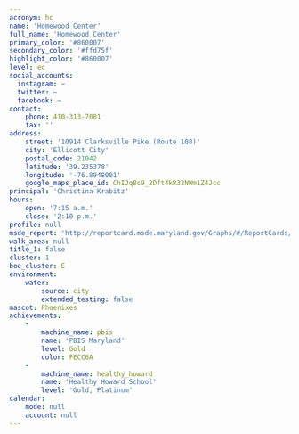 ```yaml
---
acronym: hc
name: 'Homewood Center'
full_name: 'Homewood Center'
primary_color: '#860007'
secondary_color: '#ffd75f'
highlight_color: '#860007'
level: ec
social_accounts:
  instagram: ~
  twitter: ~
  facebook: ~
contact:
    phone: 410-313-7081
    fax: ''
address:
    street: '10914 Clarksville Pike (Route 108)'
    city: 'Ellicott City'
    postal_code: 21042
    latitude: '39.235378'
    longitude: '-76.8948001'
    google_maps_place_id: ChIJq8c9_2Dft4kR32NWm1Z4Jcc
principal: 'Christina Krabitz'
hours:
    open: '7:15 a.m.'
    close: '2:10 p.m.'
profile: null
msde_report: 'http://reportcard.msde.maryland.gov/Graphs/#/ReportCards/ReportCardSchool/1//1/13/0080/'
walk_area: null
title_1: false
cluster: 1
boe_cluster: E
environment:
    water:
        source: city
        extended_testing: false
mascot: Phoenixes
achievements:
    -
        machine_name: pbis
        name: 'PBIS Maryland'
        level: Gold
        color: FECC6A
    -
        machine_name: healthy_howard
        name: 'Healthy Howard School'
        level: 'Gold, Platinum'
calendar:
    mode: null
    account: null
---
```

